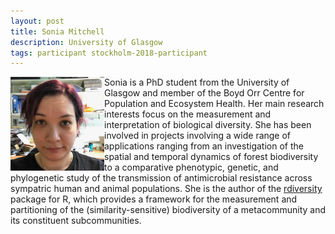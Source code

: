 ```yaml
---
layout: post
title: Sonia Mitchell
description: University of Glasgow
tags: participant stockholm-2018-participant
---
```

<img align="left" width="150" height="150" src="/events/2018-04-stockholm/people/mitchell_sonia.jpg" alt="Sonia Mitchell"/>Sonia is a PhD student from the University of Glasgow and member of the Boyd Orr Centre for Population and Ecosystem Health. Her main research interests focus on the measurement and interpretation of biological diversity. She has been involved in projects involving a wide range of applications ranging from an investigation of the spatial and temporal dynamics of forest biodiversity to a comparative phenotypic, genetic, and phylogenetic study of the transmission of antimicrobial resistance across sympatric human and animal populations. She is the author of the <a href="https://cran.r-project.org/web/packages/rdiversity/index.html">rdiversity</a> package for R, which provides a framework for the measurement and partitioning of the (similarity-sensitive) biodiversity of a metacommunity and its constituent subcommunities.  

<a href="https://twitter.com/SoniaNMitchell" title="Twitter" target="_blank"
rel="noopener">
  <i class="fa fa-twitter fa-2x" style="color:#4FB3A9"></i>
</a>